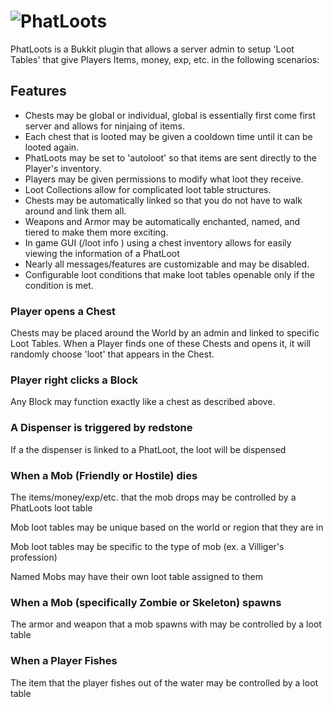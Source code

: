 ![PhatLoots](https://i.imgur.com/gZ5zxIX.png "PhatLoots")
==========
PhatLoots is a Bukkit plugin that allows a server admin to setup 'Loot Tables' that give Players Items, money, exp, etc. in the following scenarios:

## Features
* Chests may be global or individual, global is essentially first come first server and allows for ninjaing of items.
* Each chest that is looted may be given a cooldown time until it can be looted again.
* PhatLoots may be set to 'autoloot' so that items are sent directly to the Player's inventory.
* Players may be given permissions to modify what loot they receive.
* Loot Collections allow for complicated loot table structures.
* Chests may be automatically linked so that you do not have to walk around and link them all.
* Weapons and Armor may be automatically enchanted, named, and tiered to make them more exciting.
* In game GUI (/loot info <PhatLoot>) using a chest inventory allows for easily viewing the information of a PhatLoot
* Nearly all messages/features are customizable and may be disabled.
* Configurable loot conditions that make loot tables openable only if the condition is met.
    
### Player opens a Chest  
Chests may be placed around the World by an admin and linked to specific Loot Tables. When a Player finds one of these Chests and opens it, it will randomly choose 'loot' that appears in the Chest.

### Player right clicks a Block
Any Block may function exactly like a chest as described above.

### A Dispenser is triggered by redstone
If a the dispenser is linked to a PhatLoot, the loot will be dispensed

### When a Mob (Friendly or Hostile) dies
The items/money/exp/etc. that the mob drops may be controlled by a PhatLoots loot table

Mob loot tables may be unique based on the world or region that they are in
    
Mob loot tables may be specific to the type of mob (ex. a Villiger's profession)
    
Named Mobs may have their own loot table assigned to them

### When a Mob (specifically Zombie or Skeleton) spawns
The armor and weapon that a mob spawns with may be controlled by a loot table

### When a Player Fishes
The item that the player fishes out of the water may be controlled by a loot table
